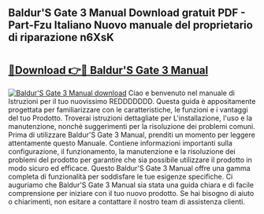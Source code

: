 ## Baldur'S Gate 3 Manual Download gratuit PDF - Part-Fzu Italiano Nuovo manuale del proprietario di riparazione n6XsK

# <h2><a href="http://dffw0zn.blite.top/?on=Baldur%27S+Gate+3+Manual">🔗Download 👉🔴 Baldur'S Gate 3 Manual</a></h2>

[![Baldur'S Gate 3 Manual download](https://i.imgur.com/lujVjoI.png)](http://dffw0zn.blite.top/?on=Baldur%27S+Gate+3+Manual)
Ciao e benvenuto nel manuale di Istruzioni per il tuo nuovissimo REDDDDDDD. Questa guida è appositamente progettata per familiarizzare con le caratteristiche, le funzioni e i vantaggi del tuo Prodotto. Troverai istruzioni dettagliate per L'installazione, l'uso e la manutenzione, nonché suggerimenti per la risoluzione dei problemi comuni. Prima di utilizzare Baldur'S Gate 3 Manual, prenditi un momento per leggere attentamente questo Manuale. Contiene informazioni importanti sulla configurazione, il funzionamento, la manutenzione e la risoluzione dei problemi del prodotto per garantire che sia possibile utilizzare il prodotto in modo sicuro ed efficace. Questo Baldur'S Gate 3 Manual offre una gamma completa di funzionalità per soddisfare le tue esigenze specifiche. Ci auguriamo che Baldur'S Gate 3 Manual sia stata una guida chiara e di facile comprensione per iniziare con il tuo nuovo prodotto. Se hai bisogno di aiuto o chiarimenti, non esitare a contattare il nostro team di assistenza clienti.
